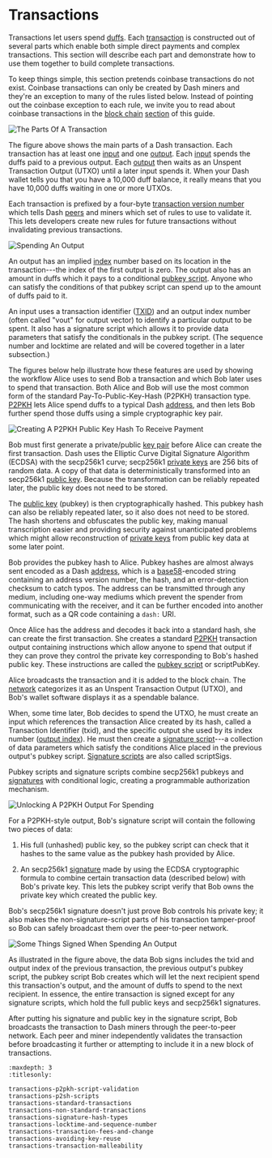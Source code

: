 # Transactions

Transactions let users spend [duffs](../resources/glossary.md#duffs). Each [transaction](../resources/glossary.md#transaction) is constructed out of several parts which enable both simple direct payments and complex transactions. This section will describe each part and demonstrate how to use them together to build complete transactions.

To keep things simple, this section pretends coinbase transactions do not exist. Coinbase transactions can only be created by Dash miners and they're an exception to many of the rules listed below. Instead of pointing out the coinbase exception to each rule, we invite you to read about coinbase transactions in the [block chain](../resources/glossary.md#block-chain) [section](../guide/block-chain.md) of this guide.

![The Parts Of A Transaction](https://docs-core.github.io/img/dev/en-tx-overview.svg)

The figure above shows the main parts of a Dash transaction. Each transaction has at least one [input](../resources/glossary.md#input) and one [output](../resources/glossary.md#output). Each [input](../resources/glossary.md#input) spends the duffs paid to a previous output. Each [output](../resources/glossary.md#output) then waits as an Unspent Transaction Output (UTXO) until a later input spends it. When your Dash wallet tells you that you have a 10,000 duff balance, it really means that you have 10,000 duffs waiting in one or more UTXOs.

Each transaction is prefixed by a four-byte [transaction version number](../resources/glossary.md#transaction-version-number) which tells Dash [peers](../resources/glossary.md#peer) and miners which set of rules to use to validate it.  This lets developers create new rules for future transactions without invalidating previous transactions.

![Spending An Output](https://docs-core.github.io/img/dev/en-tx-overview-spending.svg)

An output has an implied [index](../resources/glossary.md#index) number based on its location in the transaction---the index of the first output is zero. The output also has an amount in duffs which it pays to a conditional [pubkey script](../resources/glossary.md#pubkey-script). Anyone who can satisfy the conditions of that pubkey script can spend up to the amount of duffs paid to it.

An input uses a transaction identifier ([TXID](../resources/glossary.md#transaction-identifiers)) and an output index number (often called "vout" for output vector) to identify a particular output to be spent. It also has a signature script which allows it to provide data parameters that satisfy the conditionals in the pubkey script. (The sequence number and locktime are related and will be covered together in a later subsection.)

The figures below help illustrate how these features are used by showing the workflow Alice uses to send Bob a transaction and which Bob later uses to spend that transaction. Both Alice and Bob will use the most common form of the standard Pay-To-Public-Key-Hash (P2PKH) transaction type. [P2PKH](../resources/glossary.md#pay-to-pubkey-hash) lets Alice spend duffs to a typical Dash [address](../resources/glossary.md#address), and then lets Bob further spend those duffs using a simple cryptographic key pair.

![Creating A P2PKH Public Key Hash To Receive Payment](https://docs-core.github.io/img/dev/en-creating-p2pkh-output.svg)

Bob must first generate a private/public [key pair](../resources/glossary.md#key-pair) before Alice can create the first transaction. Dash uses the Elliptic Curve Digital Signature Algorithm (ECDSA) with the secp256k1 curve; secp256k1 [private keys](../resources/glossary.md#private-key) are 256 bits of random data. A copy of that data is deterministically transformed into an secp256k1 [public key](../resources/glossary.md#public-key). Because the transformation can be reliably repeated later, the public key does not need to be stored.

The [public key](../resources/glossary.md#public-key) (pubkey) is then cryptographically hashed. This pubkey hash can also be reliably repeated later, so it also does not need to be stored. The hash shortens and obfuscates the public key, making manual transcription easier and providing security against unanticipated problems which might allow reconstruction of [private keys](../resources/glossary.md#private-key) from public key data at some later point.

Bob provides the pubkey hash to Alice. Pubkey hashes are almost always sent encoded as a Dash [address](../resources/glossary.md#address), which is a [base58](../resources/glossary.md#base58)-encoded string containing an address version number, the hash, and an error-detection checksum to catch typos. The address can be transmitted through any medium, including one-way mediums which prevent the spender from communicating with the receiver, and it can be further encoded into another format, such as a QR code containing a `dash:` URI.

Once Alice has the address and decodes it back into a standard hash, she can create the first transaction. She creates a standard [P2PKH](../resources/glossary.md#pay-to-pubkey-hash) transaction output containing instructions which allow anyone to spend that output if they can prove they control the private key corresponding to Bob's hashed public key. These instructions are called the [pubkey script](../resources/glossary.md#pubkey-script)
or scriptPubKey.

Alice broadcasts the transaction and it is added to the block chain. The [network](../resources/glossary.md#network) categorizes it as an Unspent Transaction Output (UTXO), and Bob's wallet software displays it as a spendable balance.

When, some time later, Bob decides to spend the UTXO, he must create an input which references the transaction Alice created by its hash, called a Transaction Identifier (txid), and the specific output she used by its index number ([output index](../resources/glossary.md#output-index)). He must then create a [signature script](../resources/glossary.md#signature-script)---a collection of data parameters which satisfy the conditions Alice placed in the previous output's pubkey script.  [Signature scripts](../resources/glossary.md#signature-script) are also called scriptSigs.

Pubkey scripts and signature scripts combine secp256k1 pubkeys and [signatures](../resources/glossary.md#signature) with conditional logic, creating a programmable authorization mechanism.

![Unlocking A P2PKH Output For Spending](https://docs-core.github.io/img/dev/en-unlocking-p2pkh-output.svg)

For a P2PKH-style output, Bob's signature script will contain the following two pieces of data:

1. His full (unhashed) public key, so the pubkey script can check that it hashes to the same value as the pubkey hash provided by Alice.

2. An secp256k1 [signature](../resources/glossary.md#signature) made by using the ECDSA cryptographic formula to combine certain transaction data (described below) with Bob's private key. This lets the pubkey script verify that Bob owns the private key which created the public key.

Bob's secp256k1 signature doesn't just prove Bob controls his private key; it also makes the non-signature-script parts of his transaction tamper-proof so Bob can safely broadcast them over the peer-to-peer network.

![Some Things Signed When Spending An Output](https://docs-core.github.io/img/dev/en-signing-output-to-spend.svg)

As illustrated in the figure above, the data Bob signs includes the txid and output index of the previous transaction, the previous output's pubkey script, the pubkey script Bob creates which will let the next recipient spend this transaction's output, and the amount of duffs to spend to the next recipient. In essence, the entire transaction is signed except for any signature scripts, which hold the full public keys and secp256k1 signatures.

After putting his signature and public key in the signature script, Bob broadcasts the transaction to Dash miners through the peer-to-peer network. Each peer and miner independently validates the transaction before broadcasting it further or attempting to include it in a new block of transactions.

```{toctree}
:maxdepth: 3
:titlesonly:

transactions-p2pkh-script-validation
transactions-p2sh-scripts
transactions-standard-transactions
transactions-non-standard-transactions
transactions-signature-hash-types
transactions-locktime-and-sequence-number
transactions-transaction-fees-and-change
transactions-avoiding-key-reuse
transactions-transaction-malleability
```
